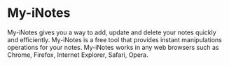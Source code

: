 # My-iNotes
My-iNotes gives you a way to add, update and delete your notes quickly and efficiently. My-iNotes is a free tool that provides instant manipulations operations for your notes. My-iNotes works in any web browsers such as Chrome, Firefox, Internet Explorer, Safari, Opera.
